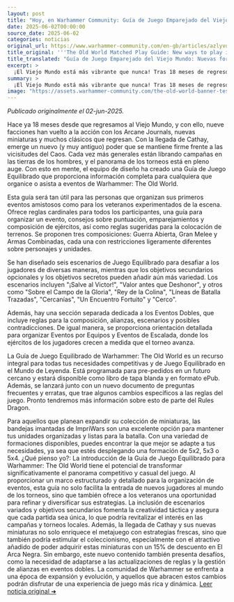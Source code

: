 ```yaml
---
layout: post
title: "Hoy, en Warhammer Community: Guía de Juego Emparejado del Viejo Mundo: Nuevas formas de jugar en el Mundo de Leyenda - Comunidad Warhammer"
date: 2025-06-02T00:00:00
source_date: 2025-06-02
categories: noticias
original_url: https://www.warhammer-community.com/en-gb/articles/azlyvdkm/the-old-world-matched-play-guide-new-ways-to-play-in-the-world-of-legend/
title_original: '''The Old World Matched Play Guide: New ways to play in the World of Legend - Warhammer Community'''
title_translated: "Guía de Juego Emparejado del Viejo Mundo: Nuevas formas de jugar en el Mundo de Leyenda - Comunidad Warhammer"
excerpt: >
  ¡El Viejo Mundo está más vibrante que nunca! Tras 18 meses de regreso, nueve facciones han vuelto a la acción con nuevos miniaturas y clásicos renovados. Ahora, con la llegada de Cathay, una antigua potencia se alza contra el Caos. La escena de torneos está en auge, y para facilitar la organización y participación, el equipo de diseño ha lanzado la Guía de Juego Emparejado. Este recurso esencial ofrece reglas cardinales, consejos sobre puntuación y composición de ejércitos, y escenarios desafiantes para todos los niveles. Prepárate para explorar nuevas estrategias y objetivos en el competitivo mundo de Warhammer: The Old World. ¡No te lo pierdas!
summary: >
  ¡El Viejo Mundo está más vibrante que nunca! Tras 18 meses de regreso, nueve facciones han vuelto a la acción con nuevos miniaturas y clásicos renovados. Ahora, con la llegada de Cathay, una antigua potencia se alza contra el Caos. La escena de torneos está en auge, y para facilitar la organización y participación, el equipo de diseño ha lanzado la Guía de Juego Emparejado. Este recurso esencial ofrece reglas cardinales, consejos sobre puntuación y composición de ejércitos, y escenarios desafiantes para todos los niveles. Prepárate para explorar nuevas estrategias y objetivos en el competitivo mundo de Warhammer: The Old World. ¡No te lo pierdas!
image: "https://assets.warhammer-community.com/the-old-world-banner-test.jpg"
---
```


*Publicado originalmente el 02-jun-2025.*

Hace ya 18 meses desde que regresamos al Viejo Mundo, y con ello, nueve facciones han vuelto a la acción con los Arcane Journals, nuevas miniaturas y muchos clásicos que regresan. Con la llegada de Cathay, emerge un nuevo (y muy antiguo) poder que se mantiene firme frente a las vicisitudes del Caos. Cada vez más generales están librando campañas en las tierras de los hombres, y el panorama de los torneos está en pleno auge. Con esto en mente, el equipo de diseño ha creado una Guía de Juego Equilibrado que proporciona información completa para cualquiera que organice o asista a eventos de Warhammer: The Old World.

Esta guía será tan útil para las personas que organizan sus primeros eventos amistosos como para los veteranos experimentados de la escena. Ofrece reglas cardinales para todos los participantes, una guía para organizar un evento, consejos sobre puntuación, emparejamientos y composición de ejércitos, así como reglas sugeridas para la colocación de terrenos. Se proponen tres composiciones: Guerra Abierta, Gran Melee y Armas Combinadas, cada una con restricciones ligeramente diferentes sobre personajes y unidades.

Se han diseñado seis escenarios de Juego Equilibrado para desafiar a los jugadores de diversas maneras, mientras que los objetivos secundarios opcionales y los objetivos secretos pueden añadir aún más variedad. Los escenarios incluyen "¡Salve al Victor!", "Valor antes que Deshonor", y otros como "Sobre el Campo de la Gloria", "Rey de la Colina", "Líneas de Batalla Trazadas", "Cercanías", "Un Encuentro Fortuito" y "Cerco".

Además, hay una sección separada dedicada a los Eventos Dobles, que incluye reglas para la composición, alianzas, escenarios y posibles contradicciones. De igual manera, se proporciona orientación detallada para organizar Eventos por Equipos y Eventos de Escalada, donde los ejércitos de los jugadores crecen a medida que el torneo avanza.

La Guía de Juego Equilibrado de Warhammer: The Old World es un recurso integral para todas tus necesidades competitivas y de Juego Equilibrado en el Mundo de Leyenda. Está programada para pre-pedidos en un futuro cercano y estará disponible como libro de tapa blanda y en formato ePub. Además, se lanzará junto con un nuevo documento de preguntas frecuentes y erratas, que trae algunos cambios específicos a las reglas del juego. Pronto tendremos más información sobre esto de parte del Rules Dragon.

Para aquellos que planean expandir su colección de miniaturas, las bandejas imantadas de ImpriWars son una excelente opción para mantener tus unidades organizadas y listas para la batalla. Con una variedad de formaciones disponibles, puedes encontrar la que mejor se adapte a tus necesidades, ya sea que estés desplegando una formación de 5x2, 5x3 o 5x4.
¿Qué pienso yo?: La introducción de la Guía de Juego Equilibrado para Warhammer: The Old World tiene el potencial de transformar significativamente el panorama competitivo y casual del juego. Al proporcionar un marco estructurado y detallado para la organización de eventos, esta guía no solo facilita la entrada de nuevos jugadores al mundo de los torneos, sino que también ofrece a los veteranos una oportunidad para refinar y diversificar sus estrategias. La inclusión de escenarios variados y objetivos secundarios fomenta la creatividad táctica y asegura que cada partida sea única, lo que podría revitalizar el interés en las campañas y torneos locales. Además, la llegada de Cathay y sus nuevas miniaturas no solo enriquece el metajuego con estrategias frescas, sino que también podría estimular el coleccionismo, especialmente con el atractivo añadido de poder adquirir estas miniaturas con un 15% de descuento en El Arca Negra. Sin embargo, este nuevo contenido también presenta desafíos, como la necesidad de adaptarse a las actualizaciones de reglas y la gestión de alianzas en eventos dobles. La comunidad de Warhammer se enfrenta a una época de expansión y evolución, y aquellos que abracen estos cambios podrán disfrutar de una experiencia de juego más rica y dinámica.
[Leer noticia original ➜](https://www.warhammer-community.com/en-gb/articles/azlyvdkm/the-old-world-matched-play-guide-new-ways-to-play-in-the-world-of-legend/)
